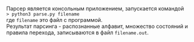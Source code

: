 Парсер является консольным приложением, запускается командой  
`> python3 parse.py filename`  
где `filename` это файл с программой.  
Результат парсинга - распознанные алфавит, множество состояний и правила перехода, записываются в файл `filename.out`.